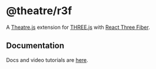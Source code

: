 # @theatre/r3f

A [Theatre.js](https://github.com/AriaMinaei/theatre) extension for [THREE.js](https://threejs.org/) with [React Three Fiber](https://github.com/pmndrs/react-three-fiber).

## Documentation

Docs and video tutorials are [here](https://docs.theatrejs.com/r3f/).